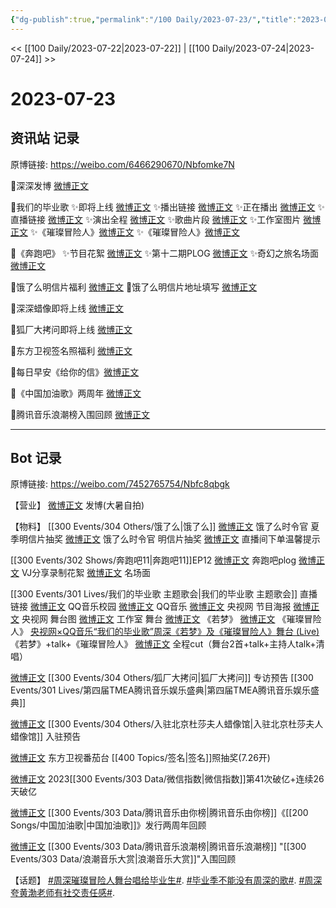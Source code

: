 ```yaml
---
{"dg-publish":true,"permalink":"/100 Daily/2023-07-23/","title":"2023-07-23","created":"2023-07-30T15:18:57.041+08:00","updated":"2023-08-25T12:57:45.077+08:00"}
---
```



<< [[100 Daily/2023-07-22\|2023-07-22]] | [[100 Daily/2023-07-24\|2023-07-24]] >>

# 2023-07-23

## 资讯站 记录

原博链接: https://weibo.com/6466290670/Nbfomke7N

🌟深深发博 [微博正文](https://weibo.com/6466290670/4926789896378644)

🌟我们的毕业歌
✨即将上线 [微博正文](https://weibo.com/6466290670/4926686414766782)
✨播出链接 [微博正文](https://weibo.com/6466290670/4926728029870898)
✨正在播出 [微博正文](https://weibo.com/6466290670/4926728952617350)
✨直播链接 [微博正文](https://weibo.com/6466290670/4926742672972404)
✨演出全程 [微博正文](https://weibo.com/6466290670/4926801372254167)
✨歌曲片段 [微博正文](https://weibo.com/6466290670/4926759340085296)
✨工作室图片 [微博正文](https://weibo.com/6466290670/4926790428005877)
✨《璀璨冒险人》[微博正文](https://weibo.com/6466290670/4926743015850062)
✨《璀璨冒险人》[微博正文](https://weibo.com/6466290670/4926760057047843)

🌟《奔跑吧》
✨节目花絮 [微博正文](https://weibo.com/6466290670/4926742345815442)
✨第十二期PLOG [微博正文](https://weibo.com/6466290670/4926667853926847)
✨奇幻之旅名场面 [微博正文](https://weibo.com/6466290670/4926711584523408)

🌟饿了么明信片福利 [微博正文](https://weibo.com/6466290670/4926682043780925)
🌟饿了么明信片地址填写 [微博正文](https://weibo.com/6466290670/4926665715618670)

🌟深深蜡像即将上线 [微博正文](https://weibo.com/6466290670/4926727232946226)

🌟狐厂大拷问即将上线 [微博正文](https://weibo.com/6466290670/4926728492030768)

🌟东方卫视签名照福利 [微博正文](https://weibo.com/6466290670/4926669205540965)

🌟每日早安《给你的信》[微博正文](https://weibo.com/6466290670/4926582152499042)

🌟《中国加油歌》两周年 [微博正文](https://weibo.com/6466290670/4926621410397220)

🌟腾讯音乐浪潮榜入围回顾 [微博正文](https://weibo.com/6466290670/4926727737053386)

---
## Bot 记录

原博链接: https://weibo.com/7452765754/Nbfc8qbgk

【营业】
[微博正文](http://weibo.com/1736988591/NbePLFpsW) 发博(大暑自拍)

【物料】
[[300 Events/304 Others/饿了么\|饿了么]]
[微博正文](http://weibo.com/7756461320/NbbfyD2vF) 饿了么时令官 夏季明信片抽奖
[微博正文](http://weibo.com/7756461320/NbbVIeCSF) 饿了么时令官 明信片抽奖
[微博正文](http://weibo.com/2606197387/NbboqxI2I) 直播间下单温馨提示

[[300 Events/302 Shows/奔跑吧11\|奔跑吧11]]EP12
[微博正文](http://weibo.com/7478855230/NbbJl6Db2) 奔跑吧plog
[微博正文](http://weibo.com/6201405724/NbbOl60I2) VJ分享录制花絮
[微博正文](http://weibo.com/5242381821/NbcRBxTP6) 名场面

[[300 Events/301 Lives/我们的毕业歌 主题歌会\|我们的毕业歌 主题歌会]]
直播链接
[微博正文](http://weibo.com/6751352742/Nbaw4FJbE) QQ音乐校园
[微博正文](http://weibo.com/2169129705/NbdfX0Ypi) QQ音乐
[微博正文](http://weibo.com/3266943013/Nbdg0anrX) 央视网
节目海报
[微博正文](http://weibo.com/3266943013/Nba77gPBN) 央视网
舞台图
[微博正文](http://weibo.com/7478855230/Nbenwx0b7) 工作室
舞台
[微博正文](https://weibo.com/6751352742/NbdBsc3Ds) 《若梦》
[微博正文](https://weibo.com/6751352742/NbdDu4UAy) 《璀璨冒险人》
[央视网×QQ音乐“我们的毕业歌”周深《若梦》及《璀璨冒险人》舞台 (Live)](https://weibo.cn/sinaurl?u=https%3A%2F%2Fc6.y.qq.com%2Fbase%2Ffcgi-bin%2Fu%3F__%3DHPSWdc22Wpwb) 《若梦》+talk+《璀璨冒险人》
[微博正文](http://weibo.com/6466290670/Nbfe19spx) 全程cut（舞台2首+talk+主持人talk+清唱）

[微博正文](http://weibo.com/6525010965/Nbdfacc5g) [[300 Events/304 Others/狐厂大拷问\|狐厂大拷问]] 专访预告 [[300 Events/301 Lives/第四届TMEA腾讯音乐娱乐盛典\|第四届TMEA腾讯音乐娱乐盛典]]

[微博正文](https://weibo.com/3972183489/Nbd1Js4Cw) [[300 Events/304 Others/入驻北京杜莎夫人蜡像馆\|入驻北京杜莎夫人蜡像馆]] 入驻预告

[微博正文](http://weibo.com/1767910704/NbbGwsjrL) 东方卫视番茄台 [[400 Topics/签名\|签名]]照抽奖(7.26开)

[微博正文](http://weibo.com/5637413637/Nb8LyDlv7) 2023[[300 Events/303 Data/微信指数\|微信指数]]第41次破亿+连续26天破亿

[微博正文](http://weibo.com/6733257358/Nbajpml19) [[300 Events/303 Data/腾讯音乐由你榜\|腾讯音乐由你榜]]《[[200 Songs/中国加油歌\|中国加油歌]]》发行两周年回顾

[微博正文](http://weibo.com/7530784115/NbdfXiyOr) [[300 Events/303 Data/腾讯音乐浪潮榜\|腾讯音乐浪潮榜]] "[[300 Events/303 Data/浪潮音乐大赏\|浪潮音乐大赏]]"入围回顾

【话题】
[#周深璀璨冒险人舞台唱给毕业生#](https://s.weibo.com/weibo?q=%23%E5%91%A8%E6%B7%B1%E7%92%80%E7%92%A8%E5%86%92%E9%99%A9%E4%BA%BA%E8%88%9E%E5%8F%B0%E5%94%B1%E7%BB%99%E6%AF%95%E4%B8%9A%E7%94%9F%23).
[#毕业季不能没有周深的歌#](https://s.weibo.com/weibo?q=%23%E6%AF%95%E4%B8%9A%E5%AD%A3%E4%B8%8D%E8%83%BD%E6%B2%A1%E6%9C%89%E5%91%A8%E6%B7%B1%E7%9A%84%E6%AD%8C%23).
[#周深夸黄渤老师有社交责任感#](https://s.weibo.com/weibo?q=%23%E5%91%A8%E6%B7%B1%E5%A4%B8%E9%BB%84%E6%B8%A4%E8%80%81%E5%B8%88%E6%9C%89%E7%A4%BE%E4%BA%A4%E8%B4%A3%E4%BB%BB%E6%84%9F%23).
